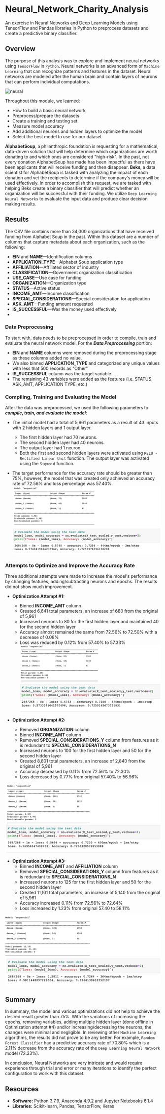 # Neural_Network_Charity_Analysis


An exercise in Neural Networks and Deep Learning Models using TensorFlow and Pandas libraries in Python to preprocess datasets and create a predictive binary classifier.

## Overview

The purpose of this analysis was to explore and implement neural networks using `TensorFlow` in `Python`. Neural networks is an advanced form of `Machine Learning` that can recognize patterns and features in the dataset. Neural networks are modeled after the human brain and contain layers of neurons that can perform individual computations.

![neural](https://github.com/Adpetfem83/Neural_Network_Charity_Analysis/blob/main/Images/Neural_Network_Image.png..png)

Throughout this module, we learned:

* How to build a basic neural network
* Preprocess/prepare the datasets
* Create a training and testing set
* Measure model accuracy
* Add additional neurons and hidden layers to optimize the model
* Select the best model to use for our dataset

**AlphabetSoup**, a philanthropic foundation is requesting for a mathematical, data-driven solution that will help determine which organizations are worth donating to and which ones are considered "high-risk". In the past, not every donation AlphabetSoup has made has been impactful as there have been applicants that will receive funding and then disappear. **Beks**, a data scientist for AlphabetSoup is tasked with analyzing the impact of each donation and vet the recipients to determine if the company's money will be used effectively. In order to accomplish this request, we are tasked with helping Beks create a binary classifier that will predict whether an organization will be successful with their funding. We utilize `Deep Learning Neural Networks` to evaluate the input data and produce clear decision making results.


## Results

The CSV file contains more than 34,000 organizations that have received funding from Alphabet Soup in the past. Within this dataset are a number of columns that capture metadata about each organization, such as the following:

* **EIN** and **NAME**—Identification columns
* **APPLICATION_TYPE**—Alphabet Soup application type
* **AFFILIATION**—Affiliated sector of industry
* **CLASSIFICATION**—Government organization classification
* **USE_CASE**—Use case for funding
* **ORGANIZATION**—Organization type
* **STATUS**—Active status
* **INCOME_AMT**—Income classification
* **SPECIAL_CONSIDERATIONS**—Special consideration for application
* **ASK_AMT**—Funding amount requested
* **IS_SUCCESSFUL**—Was the money used effectively
* 

### Data Preprocessing

To start with, data needs to be preprocessed in order to compile, train and evaluate the neural network model. For the ***Data Preprocessing*** portion:

* **EIN** and **NAME** columns were removed during the preprocessing stage as these columns added no value.
* We also binned **APPLICATION_TYPE** and categorized any unique values with less that 500 records as "Other"  
* **IS_SUCCESSFUL** column was the target variable.
* The remaining 43 variables were added as the features (i.e. STATUS, ASK_AMT, APPLICATION TYPE, etc.)

### Compiling, Training and Evaluating the Model

After the data was preprocessed, we used the following parameters to ***compile, train, and evaluate the model***:

* The initial model had a total of 5,961 parameters as a result of 43 inputs with 2 hidden layers and 1 output layer. 
  * The first hidden layer had 70 neurons.  
  * The second hidden layer had 40 neurons.
  * The output layer had 1 neuron. 
  * Both the first and second hidden layers were activated using `RELU - Rectified Linear Unit` function. The output layer was activated using the `Sigmoid` function. 

* The target performance for the accuracy rate should be greater than 75%, however, the model that was created only achieved an accuracy rate of 72.56% and loss percentage was 57.40%.
![origin](https://github.com/Adpetfem83/Neural_Network_Charity_Analysis/blob/main/Images/Neural_Optimization.png)
![origin](https://github.com/Adpetfem83/Neural_Network_Charity_Analysis/blob/main/Images/AlphabetSoupCharity.png)

### Attempts to Optimize and Improve the Accuracy Rate

Three additional attempts were made to increase the model's performance by changing features, adding/subtracting neurons and epochs. The results did not show much improvement. 

  * **Optimization Attempt #1:**
    * Binned **INCOME_AMT** column
    * Created 6,641 total parameters, an increase of 680 from the original of 5,961
    * Increased neurons to 80 for the first hidden layer and maintained 40 for the second hidden layer
    * Accuracy almost remained the same from 72.56% to 72.50% with a decrease of 0.08%
    * Loss was reduced by 0.12% from 57.40% to 57.33%
![results](https://github.com/Adpetfem83/Neural_Network_Charity_Analysis/blob/main/Images/Neural_Optimization_1.png)
![results](https://github.com/Adpetfem83/Neural_Network_Charity_Analysis/blob/main/Images/AlphabetSoupCharity_Opt_1.png)
    
  * **Optimization Attempt #2:**
    *  Removed **ORGANIZATION** column
    *  Binned **INCOME_AMT** column
    *  Removed **SPECIAL_CONSIDERATIONS_Y** column from features as it is redundant to **SPECIAL_CONSIDERATIONS_N**
    *  Increased neurons to 100 for the first hidden layer and 50 for the second hidden layer
    *  Created 8,801 total parameters, an increase of 2,840 from the original of 5,961
    *  Accuracy decreased by 0.11% from 72.56% to 72.30%
    *  Loss decreased by 0.77% from original 57.40% to 56.96% 

![results](https://github.com/Adpetfem83/Neural_Network_Charity_Analysis/blob/main/Images/Neural_Optimization_2.png)
![results](https://github.com/Adpetfem83/Neural_Network_Charity_Analysis/blob/main/Images/AlphabetSoupCharity_Opt_2.png)

    
  * **Optimization Attempt #3:**
    *  Binned **INCOME_AMT** and **AFFILIATION** column
    *  Removed **SPECIAL_CONSIDERATIONS_Y** column from features as it is redundant to **SPECIAL_CONSIDERATIONS_N**
    *  Increased neurons to 125 for the first hidden layer and 50 for the second hidden layer
    *  Created 11,101 total parameters, an increase of 5,140 from the original of 5,961
    *  Accuracy increased 0.11% from 72.56% to 72.64%
    *  Loss increased by 1.23% from original 57.40 to 58.11%

![results](https://github.com/Adpetfem83/Neural_Network_Charity_Analysis/blob/main/Images/Neural_Optimization_3.png)
![results](https://github.com/Adpetfem83/Neural_Network_Charity_Analysis/blob/main/Images/AlphabetSoupCharity_Opt_3.png)

## Summary

In summary, the model and various optimizations did not help to achieve the desired result greater than 75%. With the variations of increasing the epochs, removing variables, adding multiple hidden layer (done offline in Optimization attempt #4) and/or increasing/decreasing the neurons, the changes were minimal and negligible. In reviewing other `Machine Learning` algorithms, the results did not prove to be any better. For example, `Random Forest Classifier` had a predictive accuracy rate of 70.80% which is a 2.11% decrease from the accuracy rate of the `Deep Learning Neural Network` model (72.33%). 

In conclusion, Neural Networks are very intricate and would require experience through trial and error or many iterations to identify the perfect configuration to work with this dataset.

## Resources
* **Software:** Python 3.7.9, Anaconda 4.9.2 and Jupyter Notebooks 6.1.4
* **Libraries:** Scikit-learn, Pandas, TensorFlow, Keras
